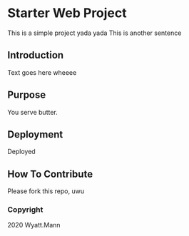 # Starter Web Project

This is a simple project yada yada
This is another sentence

## Introduction

Text goes here wheeee

## Purpose

You serve butter.

## Deployment

Deployed

## How To Contribute

Please fork this repo, uwu

### Copyright

2020 Wyatt.Mann